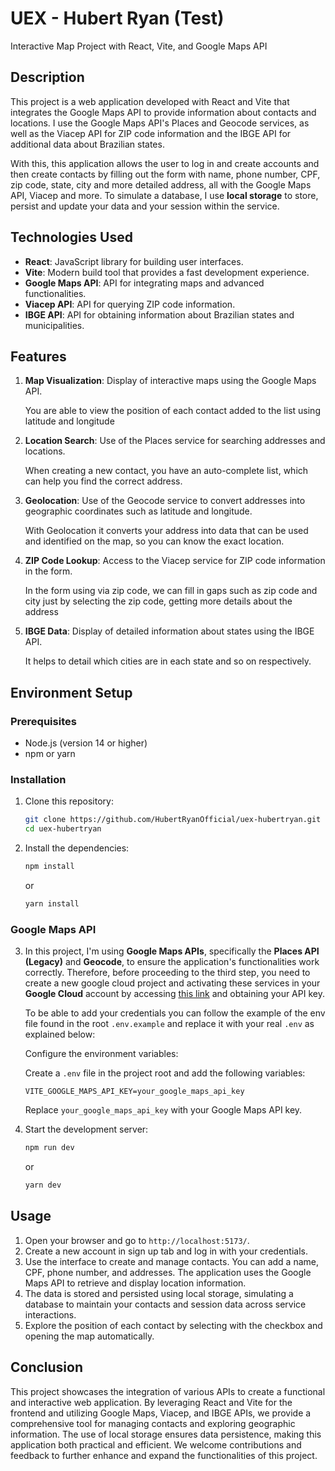 # UEX - Hubert Ryan (Test)

Interactive Map Project with React, Vite, and Google Maps API

## Description

This project is a web application developed with React and Vite that integrates the Google Maps API to provide information about contacts and locations. I use the Google Maps API's Places and Geocode services, as well as the Viacep API for ZIP code information and the IBGE API for additional data about Brazilian states.

With this, this application allows the user to log in and create accounts and then create contacts by filling out the form with name, phone number, CPF, zip code, state, city and more detailed address, all with the Google Maps API, Viacep and more. To simulate a database, I use **local storage** to store, persist and update your data and your session within the service.

## Technologies Used

- **React**: JavaScript library for building user interfaces.
- **Vite**: Modern build tool that provides a fast development experience.
- **Google Maps API**: API for integrating maps and advanced functionalities.
- **Viacep API**: API for querying ZIP code information.
- **IBGE API**: API for obtaining information about Brazilian states and municipalities.

## Features

1.  **Map Visualization**: Display of interactive maps using the Google Maps API.

    You are able to view the position of each contact added to the list using latitude and longitude

2.  **Location Search**: Use of the Places service for searching addresses and locations.

    When creating a new contact, you have an auto-complete list, which can help you find the correct address.

3.  **Geolocation**: Use of the Geocode service to convert addresses into geographic coordinates such as latitude and longitude.

    With Geolocation it converts your address into data that can be used and identified on the map, so you can know the exact location.

4.  **ZIP Code Lookup**: Access to the Viacep service for ZIP code information in the form.

    In the form using via zip code, we can fill in gaps such as zip code and city just by selecting the zip code, getting more details about the address

5.  **IBGE Data**: Display of detailed information about states using the IBGE API.

    It helps to detail which cities are in each state and so on respectively.

## Environment Setup

### Prerequisites

- Node.js (version 14 or higher)
- npm or yarn

### Installation

1. Clone this repository:

   ```bash
   git clone https://github.com/HubertRyanOfficial/uex-hubertryan.git
   cd uex-hubertryan
   ```

2. Install the dependencies:

   ```bash
   npm install
   ```

   or

   ```bash
   yarn install
   ```

### Google Maps API

3. In this project, I'm using **Google Maps APIs**, specifically the **Places API (Legacy)** and **Geocode**, to ensure the application's functionalities work correctly. Therefore, before proceeding to the third step, you need to create a new google cloud project and activating these services in your **Google Cloud** account by accessing [this link](https://console.cloud.google.com/google/maps-apis/api-list) and obtaining your API key.

   To be able to add your credentials you can follow the example of the env file found in the root `.env.example` and replace it with your real `.env` as explained below:

   Configure the environment variables:

   Create a `.env` file in the project root and add the following variables:

   ```env
   VITE_GOOGLE_MAPS_API_KEY=your_google_maps_api_key
   ```

   Replace `your_google_maps_api_key` with your Google Maps API key.

4. Start the development server:

   ```bash
   npm run dev
   ```

   or

   ```bash
   yarn dev
   ```

## Usage

1. Open your browser and go to `http://localhost:5173/`.
2. Create a new account in sign up tab and log in with your credentials.
3. Use the interface to create and manage contacts. You can add a name, CPF, phone number, and addresses. The application uses the Google Maps API to retrieve and display location information.
4. The data is stored and persisted using local storage, simulating a database to maintain your contacts and session data across service interactions.
5. Explore the position of each contact by selecting with the checkbox and opening the map automatically.

## Conclusion

This project showcases the integration of various APIs to create a functional and interactive web application. By leveraging React and Vite for the frontend and utilizing Google Maps, Viacep, and IBGE APIs, we provide a comprehensive tool for managing contacts and exploring geographic information. The use of local storage ensures data persistence, making this application both practical and efficient. We welcome contributions and feedback to further enhance and expand the functionalities of this project.

